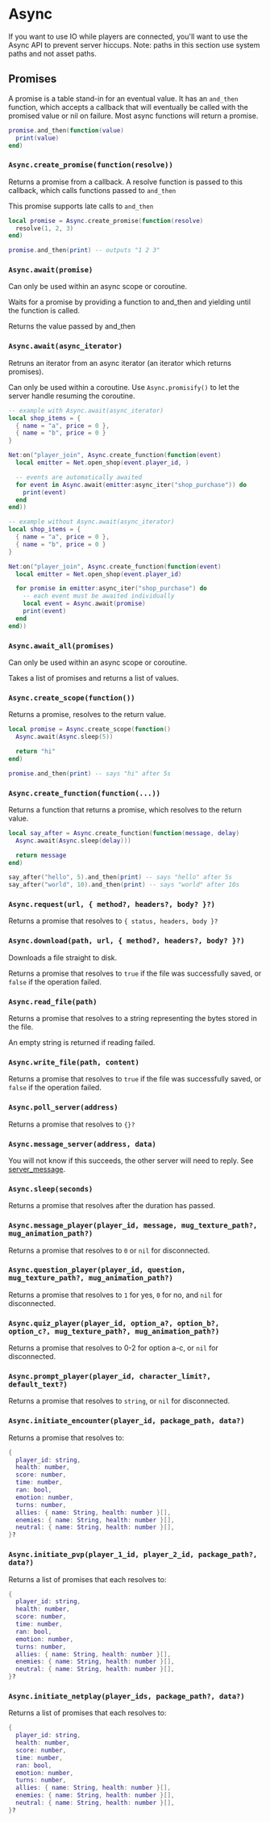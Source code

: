 # Async

If you want to use IO while players are connected, you'll want to use the Async API to prevent server hiccups.
Note: paths in this section use system paths and not asset paths.

## Promises

A promise is a table stand-in for an eventual value. It has an `and_then` function, which accepts a callback that will eventually be called with the promised value or nil on failure. Most async functions will return a promise.

```lua
promise.and_then(function(value)
  print(value)
end)
```

### `Async.create_promise(function(resolve))`

Returns a promise from a callback. A resolve function is passed to this callback, which calls functions passed to `and_then`

This promise supports late calls to `and_then`

```lua
local promise = Async.create_promise(function(resolve)
  resolve(1, 2, 3)
end)

promise.and_then(print) -- outputs "1 2 3"
```

### `Async.await(promise)`

Can only be used within an async scope or coroutine.

Waits for a promise by providing a function to and_then and yielding until the function is called.

Returns the value passed by and_then

### `Async.await(async_iterator)`

Retruns an iterator from an async iterator (an iterator which returns promises).

Can only be used within a coroutine. Use `Async.promisify()` to let the server handle resuming the coroutine.

```lua
-- example with Async.await(async_iterator)
local shop_items = {
  { name = "a", price = 0 },
  { name = "b", price = 0 }
}

Net:on("player_join", Async.create_function(function(event)
  local emitter = Net.open_shop(event.player_id, )

  -- events are automatically awaited
  for event in Async.await(emitter:async_iter("shop_purchase")) do
    print(event)
  end
end))
```

```lua
-- example without Async.await(async_iterator)
local shop_items = {
  { name = "a", price = 0 },
  { name = "b", price = 0 }
}

Net:on("player_join", Async.create_function(function(event)
  local emitter = Net.open_shop(event.player_id)

  for promise in emitter:async_iter("shop_purchase") do
    -- each event must be awaited individually
    local event = Async.await(promise)
    print(event)
  end
end))
```

### `Async.await_all(promises)`

Can only be used within an async scope or coroutine.

Takes a list of promises and returns a list of values.

### `Async.create_scope(function())`

Returns a promise, resolves to the return value.

```lua
local promise = Async.create_scope(function()
  Async.await(Async.sleep(5))

  return "hi"
end)

promise.and_then(print) -- says "hi" after 5s
```

### `Async.create_function(function(...))`

Returns a function that returns a promise, which resolves to the return value.

```lua
local say_after = Async.create_function(function(message, delay)
  Async.await(Async.sleep(delay)))

  return message
end)

say_after("hello", 5).and_then(print) -- says "hello" after 5s
say_after("world", 10).and_then(print) -- says "world" after 10s
```

### `Async.request(url, { method?, headers?, body? }?)`

Returns a promise that resolves to `{ status, headers, body }?`

### `Async.download(path, url, { method?, headers?, body? }?)`

Downloads a file straight to disk.

Returns a promise that resolves to `true` if the file was successfully saved, or `false` if the operation failed.

### `Async.read_file(path)`

Returns a promise that resolves to a string representing the bytes stored in the file.

An empty string is returned if reading failed.

### `Async.write_file(path, content)`

Returns a promise that resolves to `true` if the file was successfully saved, or `false` if the operation failed.

### `Async.poll_server(address)`

Returns a promise that resolves to `{}?`

### `Async.message_server(address, data)`

You will not know if this succeeds, the other server will need to reply. See [server_message](/server/lua-api/events#server_message).

### `Async.sleep(seconds)`

Returns a promise that resolves after the duration has passed.

### `Async.message_player(player_id, message, mug_texture_path?, mug_animation_path?)`

Returns a promise that resolves to `0` or `nil` for disconnected.

### `Async.question_player(player_id, question, mug_texture_path?, mug_animation_path?)`

Returns a promise that resolves to `1` for yes, `0` for no, and `nil` for disconnected.

### `Async.quiz_player(player_id, option_a?, option_b?, option_c?, mug_texture_path?, mug_animation_path?)`

Returns a promise that resolves to 0-2 for option a-c, or `nil` for disconnected.

### `Async.prompt_player(player_id, character_limit?, default_text?)`

Returns a promise that resolves to `string`, or `nil` for disconnected.

### `Async.initiate_encounter(player_id, package_path, data?)`

Returns a promise that resolves to:

```lua
{
  player_id: string,
  health: number,
  score: number,
  time: number,
  ran: bool,
  emotion: number,
  turns: number,
  allies: { name: String, health: number }[],
  enemies: { name: String, health: number }[],
  neutral: { name: String, health: number }[],
}?
```

### `Async.initiate_pvp(player_1_id, player_2_id, package_path?, data?)`

Returns a list of promises that each resolves to:

```lua
{
  player_id: string,
  health: number,
  score: number,
  time: number,
  ran: bool,
  emotion: number,
  turns: number,
  allies: { name: String, health: number }[],
  enemies: { name: String, health: number }[],
  neutral: { name: String, health: number }[],
}?
```

### `Async.initiate_netplay(player_ids, package_path?, data?)`

Returns a list of promises that each resolves to:

```lua
{
  player_id: string,
  health: number,
  score: number,
  time: number,
  ran: bool,
  emotion: number,
  turns: number,
  allies: { name: String, health: number }[],
  enemies: { name: String, health: number }[],
  neutral: { name: String, health: number }[],
}?
```
